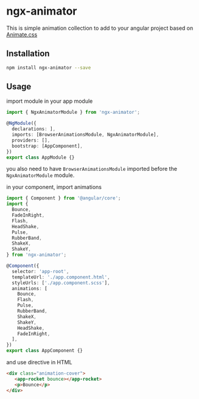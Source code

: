 # ngx-animator

This is simple animation collection to add to your angular project based on [Animate.css](https://animate.style/)

## Installation

```bash
npm install ngx-animator --save
```

## Usage

import module in your app module

```typescript
import { NgxAnimatorModule } from 'ngx-animator';

@NgModule({
  declarations: ],
  imports: [BrowserAnimationsModule, NgxAnimatorModule],
  providers: [],
  bootstrap: [AppComponent],
})
export class AppModule {}
```

you also need to have ```BrowserAnimationsModule``` imported before the ```NgxAnimatorModule``` module.

in your component, import animations

```typescript
import { Component } from '@angular/core';
import {
  Bounce,
  FadeInRight,
  Flash,
  HeadShake,
  Pulse,
  RubberBand,
  ShakeX,
  ShakeY,
} from 'ngx-animator';

@Component({
  selector: 'app-root',
  templateUrl: './app.component.html',
  styleUrls: ['./app.component.scss'],
  animations: [
    Bounce,
    Flash,
    Pulse,
    RubberBand,
    ShakeX,
    ShakeY,
    HeadShake,
    FadeInRight,
  ],
})
export class AppComponent {}

```

and use directive in HTML

```html
<div class="animation-cover">
   <app-rocket bounce></app-rocket>
   <p>Bounce</p>
</div>
```
